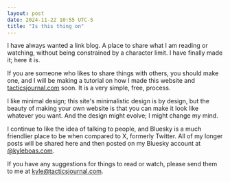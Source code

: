 ```yaml
---
layout: post
date: 2024-11-22 10:55 UTC-5
title: "Is this thing on"
---
```


I have always wanted a link blog. A place to share what I am reading or watching, without being constrained by a character limit. I have finally made it; here it is.

If you are someone who likes to share things with others, you should make one, and I will be making a tutorial on how I made this website and [tacticsjournal.com](https://tacticsjournal.com) soon. It is a very simple, free, process.

I like minimal design; this site's minimalistic design is by design, but the beauty of making your own website is that you can make it look like whatever you want. And the design might evolve; I might change my mind.

I continue to like the idea of talking to people, and Bluesky is a much friendlier place to be when compared to X, formerly Twitter. All of my longer posts will be shared here and then posted on my Bluesky account at [@kyleboas.com](https://bsky.app/profile/kyleboas.com).

If you have any suggestions for things to read or watch, please send them to me at <a href="mailto:kyle@tacticsjournal.com">kyle@tacticsjournal.com</a>. 

